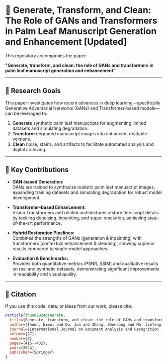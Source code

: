 # 📜 Generate, Transform, and Clean: The Role of GANs and Transformers in Palm Leaf Manuscript Generation and Enhancement [Updated]

This repository accompanies the paper:

**"Generate, transform, and clean: the role of GANs and transformers in palm leaf manuscript generation and enhancement"**

---


## 🎯 Research Goals

This paper investigates how recent advances in deep learning—specifically Generative Adversarial Networks (GANs) and Transformer-based models—can be leveraged to:

1. **Generate** synthetic palm leaf manuscripts for augmenting limited datasets and simulating degradation.  
2. **Transform** degraded manuscript images into enhanced, readable versions.  
3. **Clean** noise, stains, and artifacts to facilitate automated analysis and digital archiving.  

---

## 🔑 Key Contributions

- **GAN-based Generation:**  
  GANs are trained to synthesize realistic palm leaf manuscript images, expanding training datasets and simulating degradation for robust model development.

- **Transformer-based Enhancement:**  
  Vision Transformers and related architectures restore fine script details by tackling denoising, inpainting, and super-resolution, achieving state-of-the-art performance.

- **Hybrid Restoration Pipelines:**  
  Combines the strengths of GANs (generation & inpainting) with transformers (contextual enhancement & cleaning), showing superior results compared to single-model approaches.

- **Evaluation & Benchmarks:**  
  Provides both quantitative metrics (PSNR, SSIM) and qualitative results on real and synthetic datasets, demonstrating significant improvements in readability and visual quality.

---



## 📖 Citation

If you use this code, data, or ideas from our work, please cite:

```bibtex
@article{thuon2024generate,
  title={Generate, transform, and clean: the role of GANs and transformers in palm leaf manuscript generation and enhancement},
  author={Thuon, Nimol and Du, Jun and Zhang, Zhenrong and Ma, Jiefeng and Hu, Pengfei},
  journal={International Journal on Document Analysis and Recognition (IJDAR)},
  volume={27},
  number={3},
  pages={415--432},
  year={2024},
  publisher={Springer}
}
